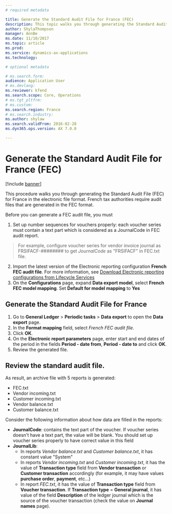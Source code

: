```yaml
---
# required metadata

title: Generate the Standard Audit File for France (FEC)
description: This topic walks you through generating the Standard Audit File for France (FEC) in Microsoft Dynamics 365 Finance.
author: ShylaThompson
manager: AnnBe
ms.date: 11/10/2017
ms.topic: article
ms.prod: 
ms.service: dynamics-ax-applications
ms.technology: 

# optional metadata

# ms.search.form: 
audience: Application User
# ms.devlang: 
ms.reviewer: kfend
ms.search.scope: Core, Operations
# ms.tgt_pltfrm: 
# ms.custom:
ms.search.region: France
# ms.search.industry: 
ms.author: shylaw
ms.search.validFrom: 2016-02-28
ms.dyn365.ops.version: AX 7.0.0

---
```


# Generate the Standard Audit File for France (FEC)

[!include [banner](../includes/banner.md)]

This procedure walks you through generating the Standard Audit File (FEC) for France in the electronic file format. French tax authorities require audit files that are generated in the FEC format.

Before you can generate a FEC audit file, you must 
1. Set up number sequences for vouchers properly: each voucher series must contain a text part which is considered as a JournalCode in FEC audit report.
> For example, configure voucher series for vendor invoice journal as FRSIFACF-######## to get *JournalCode* as "FRSIFACF" in FEC.txt file.
2. Import the latest version of the Electronic reporting configuration **French FEC audit file**. 
For more information, see [Download Electronic reporting configurations from Lifecycle Services](../../dev-itpro/analytics/download-electronic-reporting-configuration-lcs.md)
3. On the **Configurations** page, expand **Data export model**, select **French FEC model mapping**. Set **Default for model mapping** to **Yes**

## Generate the Standard Audit File for France
1. Go to **General Ledger** > **Periodic tasks** > **Data export** to open the **Data export** page.
2. In the **Format mapping** field, select *French FEC audit file*.
3. Click **OK**.
4. On the **Electronic report parameters** page, enter start and end dates of the period in the fields **Period - date from**, **Period - date to** and click **OK**.
5. Review the generated file.

## Review the standard audit file.
As result, an archive file with 5 reports is generated:
- FEC.txt
- Vendor incoming.txt
- Customer incoming.txt
- Vendor balance.txt
- Customer balance.txt

Consider the following information about how data are filled in the reports:
- **JournalCode**: contains the text part of the voucher. If voucher series doesn't have a text part, the value will be blank. You should set up voucher series properly to have correct value in this field
- **JournalLib**: 
   - In reports *Vendor balance.txt* and *Customer balance.txt*, it has constant value "System"
   - In reports *Vendor incoming.txt* and *Customer incoming.txt*, it has the value of **Transaction type** field from **Vendor transaction** or **Customer transaction** accordingly (for example, it may have values **purchase order**, **payment**, etc...)
   - In report *FEC.txt*, it has the value of **Transaction type** field from **Voucher transaction**. If **Transaction type** = **General journal**, it has value of the field **Description** of the ledger journal which is the source of the voucher transaction (check the value on **Journal names** page).
